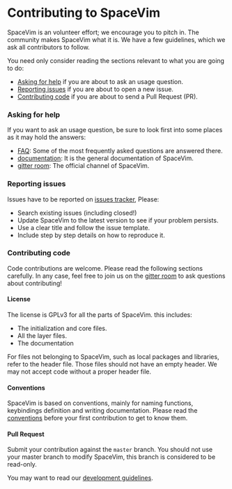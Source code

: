 <!-- Copyright (c) 2016-2020 Wang Shidong & Contributors -->
<!-- Author: Wang Shidong < wsdjeg at 163.com > -->
<!-- URL: https://spacevim.org -->
<!-- License: GPLv3 -->

# Contributing to SpaceVim

SpaceVim is an volunteer effort; we encourage you to pitch in. The community makes SpaceVim what it is.
We have a few guidelines, which we ask all contributors to follow.

You need only consider reading the sections relevant to what you are going to do:

- [Asking for help](#asking-for-help) if you are about to ask an usage question.
- [Reporting issues](#reporting-issues) if you are about to open a new issue.
- [Contributing code](#contributing-code) if you are about to send a Pull Request (PR).

### Asking for help

If you want to ask an usage question, be sure to look first into some places as it may hold the answers:
- [FAQ](https://spacevim.org/faq/): Some of the most frequently asked questions are answered there.
- [documentation](https://spacevim.org/documentation/): It is the general documentation of SpaceVim.
- [gitter room](https://gitter.im/SpaceVim/SpaceVim): The official channel of SpaceVim.

### Reporting issues

Issues have to be reported on [issues tracker](https://github.com/SpaceVim/SpaceVim/issues), Please:

- Search existing issues (including closed!)
- Update SpaceVim to the latest version to see if your problem persists.
- Use a clear title and follow the issue template.
- Include step by step details on how to reproduce it.

### Contributing code

Code contributions are welcome. Please read the following sections carefully.
In any case, feel free to join us on the [gitter room](https://gitter.im/SpaceVim/SpaceVim) to ask
questions about contributing!

#### License

The license is GPLv3 for all the parts of SpaceVim. this includes:

- The initialization and core files.
- All the layer files.
- The documentation

For files not belonging to SpaceVim, such as local packages and libraries, refer to the header file.
Those files should not have an empty header. We may not accept code without a proper header file.

#### Conventions

SpaceVim is based on conventions, mainly for naming functions, keybindings definition and writing
documentation. Please read the [conventions](https://spacevim.org/conventions/) before your first contribution to get to know them.

#### Pull Request

Submit your contribution against the `master` branch. You should not use your master branch
to modify SpaceVim, this branch is considered to be read-only.

You may want to read our [development guidelines](https://spacevim.org/development/).

